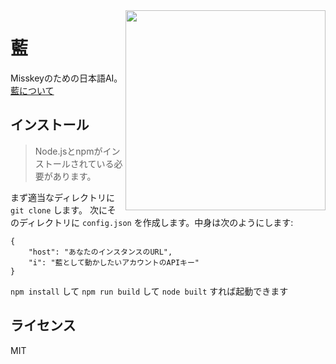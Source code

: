 <img src="https://github.com/syuilo/ai/blob/master/ai.png?raw=true" align="right" height="320px"/>

# 藍
Misskeyのための日本語AI。[藍について](./torisetu.md)

## インストール
> Node.jsとnpmがインストールされている必要があります。

まず適当なディレクトリに `git clone` します。
次にそのディレクトリに `config.json` を作成します。中身は次のようにします:
```
{
	"host": "あなたのインスタンスのURL",
	"i": "藍として動かしたいアカウントのAPIキー"
}
```
`npm install` して `npm run build` して `node built` すれば起動できます

## ライセンス
MIT
